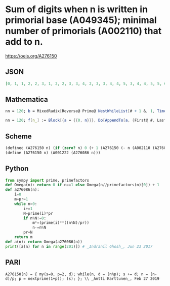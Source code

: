 # Sum of digits when n is written in primorial base \(A049345\); minimal number of primorials \(A002110\) that add to n\.
https://oeis.org/A276150
## JSON
```JSON
[0, 1, 1, 2, 2, 3, 1, 2, 2, 3, 3, 4, 2, 3, 3, 4, 4, 5, 3, 4, 4, 5, 5, 6, 4, 5, 5, 6, 6, 7, 1, 2, 2, 3, 3, 4, 2, 3, 3, 4, 4, 5, 3, 4, 4, 5, 5, 6, 4, 5, 5, 6, 6, 7, 5, 6, 6, 7, 7, 8, 2, 3, 3, 4, 4, 5, 3, 4, 4, 5, 5, 6, 4, 5, 5, 6, 6, 7, 5, 6, 6, 7, 7, 8, 6, 7, 7, 8, 8, 9, 3, 4, 4, 5, 5, 6, 4, 5, 5, 6, 6, 7, 5, 6, 6, 7, 7, 8, 6, 7, 7, 8, 8, 9, 7, 8, 8, 9, 9, 10, 4]
```
## Mathematica
```Mathematica
nn = 120; b = MixedRadix[Reverse@ Prime@ NestWhileList[# + 1 &, 1, Times @@ Prime@ Range[# + 1] <= nn &]]; Table[Total@ IntegerDigits[n, b], {n, 0, nn}] (* Version 10.2, or *)
```
```Mathematica
nn = 120; f[n_] := Block[{a = {{0, n}}}, Do[AppendTo[a, {First@ #, Last@ #} &@ QuotientRemainder[a[[-1, -1]], Times @@ Prime@ Range[# - i]]], {i, 0, #}] &@ NestWhile[# + 1 &, 0, Times @@ Prime@ Range[# + 1] <= n &]; Rest[a][[All, 1]]]; Table[Total@ f@ n, {n, 0, 120}] (* _Michael De Vlieger_, Aug 26 2016 *)
```
## Scheme
```Scheme
(definec (A276150 n) (if (zero? n) 0 (+ 1 (A276150 (- n (A002110 (A276084 n)))))))
(define (A276150 n) (A001222 (A276086 n)))
```
## Python
```Python
from sympy import prime, primefactors
def Omega(n): return 0 if n==1 else Omega(n//primefactors(n)[0]) + 1
def a276086(n):
    i=0
    m=pr=1
    while n>0:
        i+=1
        N=prime(i)*pr
        if n%N!=0:
            m*=(prime(i)**((n%N)/pr))
            n-=n%N
        pr=N
    return m
def a(n): return Omega(a276086(n))
print([a(n) for n in range(201)]) # _Indranil Ghosh_, Jun 23 2017
```
## PARI
```PARI
A276150(n) = { my(s=0, p=2, d); while(n, d = (n%p); s += d; n = (n-d)/p; p = nextprime(1+p)); (s); }; \\ _Antti Karttunen_, Feb 27 2019
```
